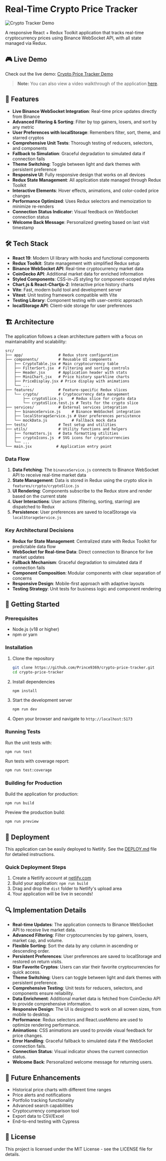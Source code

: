 # Real-Time Crypto Price Tracker

![Crypto Tracker Demo]()

A responsive React + Redux Toolkit application that tracks real-time cryptocurrency prices using Binance WebSocket API, with all state managed via Redux.

## 🎮 Live Demo

Check out the live demo: [Crypto Price Tracker Demo](https://gorgeous-llama-aaa288.netlify.app/ )

> **Note:** You can also view a video walkthrough of the application [here](https://www.loom.com/share/5c94a2918a29446babe25c30a21d956d?sid=68893af1-c096-400e-af11-1f8a8f97a88f).

## 🚀 Features

- **Live Binance WebSocket Integration**: Real-time price updates directly from Binance
- **Advanced Filtering & Sorting**: Filter by top gainers, losers, and sort by any metric
- **User Preferences with localStorage**: Remembers filter, sort, theme, and starred cryptos
- **Comprehensive Unit Tests**: Thorough testing of reducers, selectors, and components
- **Fallback to Simulation**: Graceful degradation to simulated data if connection fails
- **Theme Switching**: Toggle between light and dark themes with persistent preference
- **Responsive UI**: Fully responsive design that works on all devices
- **Redux State Management**: All application state managed through Redux Toolkit
- **Interactive Elements**: Hover effects, animations, and color-coded price changes
- **Performance Optimized**: Uses Redux selectors and memoization to minimize re-renders
- **Connection Status Indicator**: Visual feedback on WebSocket connection status
- **Welcome Back Message**: Personalized greeting based on last visit timestamp

## 🛠️ Tech Stack

- **React 19**: Modern UI library with hooks and functional components
- **Redux Toolkit**: State management with simplified Redux setup
- **Binance WebSocket API**: Real-time cryptocurrency market data
- **CoinGecko API**: Additional market data for enriched information
- **Styled Components**: CSS-in-JS styling for component-scoped styles
- **Chart.js & React-Chartjs-2**: Interactive price history charts
- **Vite**: Fast, modern build tool and development server
- **Vitest**: Unit testing framework compatible with Vite
- **Testing Library**: Component testing with user-centric approach
- **localStorage API**: Client-side storage for user preferences

## 🏗️ Architecture

The application follows a clean architecture pattern with a focus on maintainability and scalability:

```
src/
├── app/                # Redux store configuration
├── components/         # Reusable UI components
│   ├── CryptoTable.jsx # Main cryptocurrency table
│   ├── FilterSort.jsx  # Filtering and sorting controls
│   ├── Header.jsx      # Application header with stats
│   ├── MiniChart.jsx   # Price history sparkline charts
│   ├── PriceDisplay.jsx # Price display with animations
│   └── ...
├── features/           # Feature-specific Redux slices
│   └── crypto/         # Cryptocurrency data management
│       ├── cryptoSlice.js    # Redux slice for crypto data
│       └── cryptoSlice.test.js # Tests for the crypto slice
├── services/           # External services integration
│   ├── binanceService.js     # Binance WebSocket integration
│   ├── localStorageService.js # User preferences persistence
│   └── mockData.js           # Fallback mock data
├── tests/              # Test setup and utilities
├── utils/              # Utility functions and helpers
│   ├── formatters.js   # Data formatting utilities
│   ├── cryptoIcons.js  # SVG icons for cryptocurrencies
│   └── ...
└── main.jsx           # Application entry point
```

### Data Flow

1. **Data Fetching**: The `binanceService.js` connects to Binance WebSocket API to receive real-time market data
2. **State Management**: Data is stored in Redux using the crypto slice in `features/crypto/cryptoSlice.js`
3. **UI Rendering**: Components subscribe to the Redux store and render based on the current state
4. **User Interactions**: User actions (filtering, sorting, starring) are dispatched to Redux
5. **Persistence**: User preferences are saved to localStorage via `localStorageService.js`

### Key Architectural Decisions

- **Redux for State Management**: Centralized state with Redux Toolkit for predictable data flow
- **WebSocket for Real-time Data**: Direct connection to Binance for live market updates
- **Fallback Mechanism**: Graceful degradation to simulated data if connection fails
- **Component Composition**: Modular components with clear separation of concerns
- **Responsive Design**: Mobile-first approach with adaptive layouts
- **Testing Strategy**: Unit tests for business logic and component rendering

## 🚦 Getting Started

### Prerequisites

- Node.js (v18 or higher)
- npm or yarn

### Installation

1. Clone the repository
   ```bash
   git clone https://github.com/Prince9369/crypto-price-tracker.git
   cd crypto-price-tracker
   ```

2. Install dependencies
   ```bash
   npm install
   ```

3. Start the development server
   ```bash
   npm run dev
   ```

4. Open your browser and navigate to `http://localhost:5173`

### Running Tests

Run the unit tests with:
```bash
npm run test
```

Run tests with coverage report:
```bash
npm run test:coverage
```

### Building for Production

Build the application for production:
```bash
npm run build
```

Preview the production build:
```bash
npm run preview
```

## 🚀 Deployment

This application can be easily deployed to Netlify. See the [DEPLOY.md](DEPLOY.md) file for detailed instructions.

### Quick Deployment Steps

1. Create a Netlify account at [netlify.com](https://www.netlify.com/)
2. Build your application: `npm run build`
3. Drag and drop the `dist` folder to Netlify's upload area
4. Your application will be live in seconds!

## 🔍 Implementation Details

- **Real-time Updates**: The application connects to Binance WebSocket API to receive live market data.
- **Advanced Filtering**: Filter cryptocurrencies by top gainers, losers, market cap, and volume.
- **Flexible Sorting**: Sort the data by any column in ascending or descending order.
- **Persistent Preferences**: User preferences are saved to localStorage and restored on return visits.
- **Star Favorite Cryptos**: Users can star their favorite cryptocurrencies for quick access.
- **Theme Switching**: Users can toggle between light and dark themes with persistent preference.
- **Comprehensive Testing**: Unit tests for reducers, selectors, and components ensure reliability.
- **Data Enrichment**: Additional market data is fetched from CoinGecko API to provide comprehensive information.
- **Responsive Design**: The UI is designed to work on all screen sizes, from mobile to desktop.
- **Performance**: Redux selectors and React.useMemo are used to optimize rendering performance.
- **Animations**: CSS animations are used to provide visual feedback for price changes.
- **Error Handling**: Graceful fallback to simulated data if the WebSocket connection fails.
- **Connection Status**: Visual indicator shows the current connection status.
- **Welcome Back**: Personalized welcome message for returning users.

## 🌟 Future Enhancements

- Historical price charts with different time ranges
- Price alerts and notifications
- Portfolio tracking functionality
- Advanced search capabilities
- Cryptocurrency comparison tool
- Export data to CSV/Excel
- End-to-end testing with Cypress

## 📝 License

This project is licensed under the MIT License - see the LICENSE file for details.
